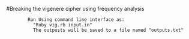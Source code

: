 #Breaking the vigenere cipher using frequency analysis

            Run Using command line interface as:
              "Ruby vig.rb input.in"
              The outpusts will be saved to a file named "outputs.txt"

